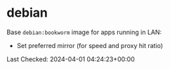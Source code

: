 # debian

Base `debian:bookworm` image for apps running in LAN:

- Set preferred mirror (for speed and proxy hit ratio)

Last Checked: 2024-04-01 04:24:23+00:00
